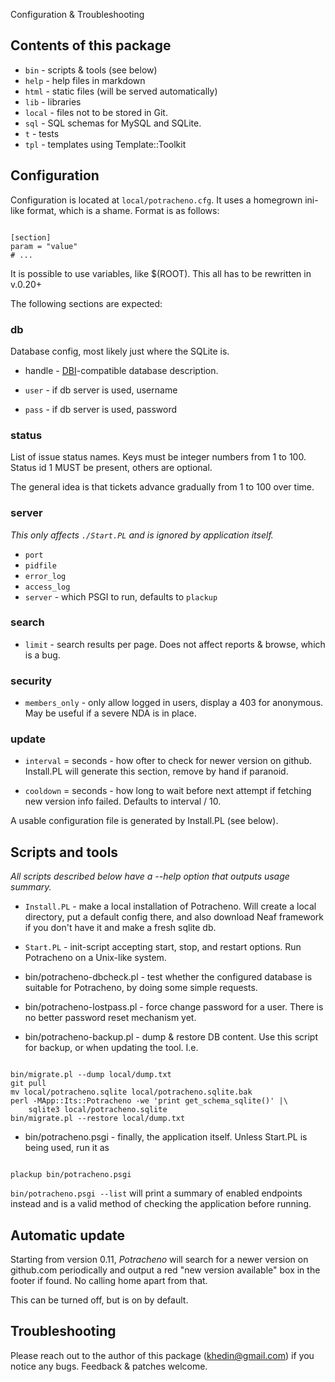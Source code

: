 Configuration & Troubleshooting

## Contents of this package

* `bin` - scripts & tools (see below)
* `help` - help files in markdown
* `html` - static files (will be served automatically)
* `lib` - libraries
* `local` - files not to be stored in Git.
* `sql` - SQL schemas for MySQL and SQLite.
* `t` - tests
* `tpl` - templates using Template::Toolkit

## Configuration

Configuration is located at `local/potracheno.cfg`.
It uses a homegrown ini-like format, which is a shame.
Format is as follows:

<code>
[section]
param = "value"
# ...
</code>

It is possible to use variables, like $(ROOT). This all has to be rewritten
in v.0.20+

The following sections are expected:

### db

Database config, most likely just where the SQLite is.

* handle - [DBI](https://metacpan.org/pod/DBI)-compatible database description.

* `user` - if db server is used, username

* `pass` - if db server is used, password

### status

List of issue status names.
Keys must be integer numbers from 1 to 100.
Status id 1 MUST be present, others are optional.

The general idea is that tickets advance gradually from 1 to 100 over time.

### server

_This only affects `./Start.PL` and is ignored by application itself._

* `port`
* `pidfile`
* `error_log`
* `access_log`
* `server` - which PSGI to run, defaults to `plackup`

### search

* `limit` - search results per page.
Does not affect reports & browse,
which is a bug.

### security

* `members_only` - only allow logged in users, display a 403 for anonymous.
May be useful if a severe NDA is in place.

### update

* `interval` = seconds - how ofter to check for newer version on github.
Install.PL will generate this section, remove by hand if paranoid.

* `cooldown` = seconds - how long to wait before next attempt if fetching
new version info failed.
Defaults to interval / 10.

A usable configuration file is generated by Install.PL (see below).

## Scripts and tools

*All scripts described below have a --help option that outputs usage summary.*

* `Install.PL` - make a local installation of Potracheno.
Will create a local directory, put a default config there, and
also download Neaf framework if you don't have it and
make a fresh sqlite db.

* `Start.PL` - init-script accepting start, stop, and restart options.
Run Potracheno on a Unix-like system.

* bin/potracheno-dbcheck.pl - test whether the configured database is suitable
for Potracheno, by doing some simple requests.

* bin/potracheno-lostpass.pl - force change password for a user.
There is no better password reset mechanism yet.

* bin/potracheno-backup.pl - dump & restore DB content.
Use this script for backup, or when updating the tool. I.e.

<code>
bin/migrate.pl --dump local/dump.txt
git pull
mv local/potracheno.sqlite local/potracheno.sqlite.bak
perl -MApp::Its::Potracheno -we 'print get_schema_sqlite()' |\
    sqlite3 local/potracheno.sqlite
bin/migrate.pl --restore local/dump.txt
</code>

* bin/potracheno.psgi - finally, the application itself.
Unless Start.PL is being used, run it as
<code>
plackup bin/potracheno.psgi
</code>

`bin/potracheno.psgi --list` will print a summary of enabled endpoints instead
and is a valid method of checking the application before running.

## Automatic update

Starting from version 0.11, _Potracheno_ will search for a newer version on
github.com periodically and output a red "new version available" box
in the footer if found. No calling home apart from that.

This can be turned off, but is on by default.

## Troubleshooting

Please reach out to the author of this package (khedin@gmail.com)
if you notice any bugs.
Feedback & patches welcome.

